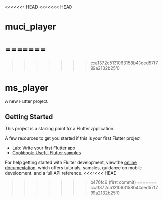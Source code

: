 <<<<<<< HEAD
<<<<<<< HEAD
# muci_player
=======
=======
>>>>>>> cca1372c5131063158b43ded57f799a2132b25f0
# ms_player

A new Flutter project.

## Getting Started

This project is a starting point for a Flutter application.

A few resources to get you started if this is your first Flutter project:

- [Lab: Write your first Flutter app](https://docs.flutter.dev/get-started/codelab)
- [Cookbook: Useful Flutter samples](https://docs.flutter.dev/cookbook)

For help getting started with Flutter development, view the
[online documentation](https://docs.flutter.dev/), which offers tutorials,
samples, guidance on mobile development, and a full API reference.
<<<<<<< HEAD
>>>>>>> b476fc6 (first commit)
=======
>>>>>>> cca1372c5131063158b43ded57f799a2132b25f0
